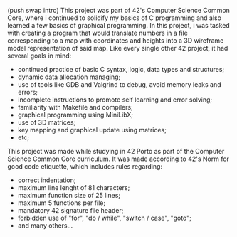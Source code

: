 (push swap intro)
This project was part of 42's Computer Science Common Core, where i continued
to solidify my basics of C programming and also learned a few basics of
graphical programming.
In this project, i was tasked with creating a program that would translate
numbers in a file corresponding to a map with coordinates and heights 
into a 3D wireframe model representation of said map. 
Like every single other 42 project, it had several goals in mind:
- continued practice of basic C syntax, logic, data types and structures;
- dynamic data allocation managing;
- use of tools like GDB and Valgrind to debug, avoid memory leaks and errors;
- incomplete instructions to promote self learning and error solving;
- familiarity with Makefile and compilers;
- graphical programming using MiniLibX;
- use of 3D matrices;
- key mapping and graphical update using matrices;
- etc;

This project was made while studying in 42 Porto as part of the Computer Science
Common Core curriculum.
It was made according to 42's Norm for good code etiquette, which includes rules regarding:
- correct indentation;
- maximum line lenght of 81 characters;
- maximum function size of 25 lines;
- maximum 5 functions per file;
- mandatory 42 signature file header;
- forbidden use of "for", "do / while", "switch / case", "goto";
- and many others...
